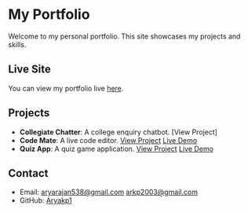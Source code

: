 # My Portfolio

Welcome to my personal portfolio. This site showcases my projects and skills.

## Live Site

You can view my portfolio live [here](https://aryakp1.github.io/portfolioArya/   ).

## Projects

- **Collegiate Chatter**: A college enquiry chatbot. [View Project]
- **Code Mate**: A live code editor. [View Project](https://github.com/Aryakp1/liveCodeMate.git)     [Live Demo](https://aryakp1.github.io/liveCodeMate/)
- **Quiz App**: A quiz game application. [View Project](https://github.com/Aryakp1/QuizApp.git)      [Live Demo](https://aryakp1.github.io/QuizApp )

## Contact

- Email: [aryarajan538@gmail.com](mailto:aryarajan538@gmail.com)  [arkp2003@gmail.com](mailto:arkp2003@gmail.com)
- GitHub: [Aryakp1](https://github.com/Aryakp1)
